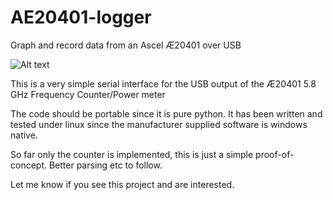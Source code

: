 # AE20401-logger
Graph and record data from an Ascel Æ20401 over USB

![Alt text](docs./docs/pics/GerberDifferenceViewer.png "Screenshot of logging data")

This is a very simple serial interface for the USB output of the Æ20401 5.8 GHz Frequency Counter/Power meter

The code should be portable since it is pure python.  It has been written and tested under linux since the manufacturer supplied software is windows native.

So far only the counter is implemented, this is just a simple proof-of-concept.  Better parsing etc to follow.

Let me know if you see this project and are interested.
